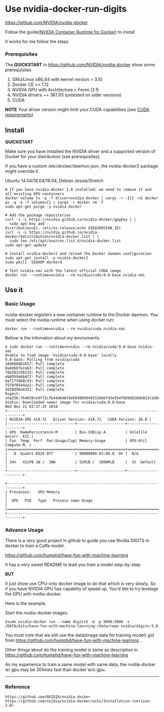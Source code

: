 # Use nvidia-docker-run-digits #

https://github.com/NVIDIA/nvidia-docker 

Follow the guide([NVIDIA Container Runtime for Docker](https://github.com/NVIDIA/nvidia-docker )) to install 

It works for me follow the steps


### Prerequisites ###

The **QUICKSTART** in https://github.com/NVIDIA/nvidia-docker show some prerequisites

1. GNU/Linux x86_64 with kernel version > 3.10
1. Docker CE >= 1.12
1. NVIDIA GPU with Architecture > Fermi (2.1)
1. NVIDIA drivers ~= 361.93 (untested on older versions)
1. CUDA 

**NOTE** Your driver version might limit your CUDA capabilities (see [CUDA requirements](https://github.com/NVIDIA/nvidia-docker/wiki/CUDA#requirements))


## Install ##

**QUICKSTART**

Make sure you have installed the NVIDIA driver and a supported version of Docker for your distribution (see prerequisites).

If you have a custom /etc/docker/daemon.json, the nvidia-docker2 package might override it.

Ubuntu 14.04/16.04/18.04, Debian Jessie/Stretch

    # If you have nvidia-docker 1.0 installed: we need to remove it and all existing GPU containers
    docker volume ls -q -f driver=nvidia-docker | xargs -r -I{} -n1 docker ps -q -a -f volume={} | xargs -r docker rm -f
    sudo apt-get purge -y nvidia-docker
    
    # Add the package repositories
    curl -s -L https://nvidia.github.io/nvidia-docker/gpgkey | \
      sudo apt-key add -
    distribution=$(. /etc/os-release;echo $ID$VERSION_ID)
    curl -s -L https://nvidia.github.io/nvidia-docker/$distribution/nvidia-docker.list | \
      sudo tee /etc/apt/sources.list.d/nvidia-docker.list
    sudo apt-get update
    
    # Install nvidia-docker2 and reload the Docker daemon configuration
    sudo apt-get install -y nvidia-docker2
    sudo pkill -SIGHUP dockerd
    
    # Test nvidia-smi with the latest official CUDA image
    docker run --runtime=nvidia --rm nvidia/cuda:9.0-base nvidia-smi



## Use it ##

### Basic Usage ###

nvidia-docker registers a new container runtime to the Docker daemon.
 You must select the nvidia runtime when using docker run:

    docker run --runtime=nvidia --rm nvidia/cuda nvidia-smi

Bellow is the infomation about my enviroments.

    $ sudo docker run --runtime=nvidia --rm nvidia/cuda:9.0-base nvidia-smi
    Unable to find image 'nvidia/cuda:9.0-base' locally
    9.0-base: Pulling from nvidia/cuda
    18d680d61657: Pull complete
    0addb6fece63: Pull complete
    78e58219b215: Pull complete
    eb6959a66df2: Pull complete
    6ef1ff668c93: Pull complete
    f5f8f0544aa2: Pull complete
    3d28d96eb352: Pull complete
    Digest: sha256:764039ce9ff2cfb44d646fde6930099493334bb743e5b4f089d820de023c5d9a
    Status: Downloaded newer image for nvidia/cuda:9.0-base
    Wed Nov 21 03:37:25 2018
    +-----------------------------------------------------------------------------+
    | NVIDIA-SMI 410.72   Driver Version: 410.72   CUDA Version: 10.0 |
    |-------------------------------+----------------------+----------------------+
    | GPU  NamePersistence-M        | Bus-IdDisp.A         | Volatile Uncorr. ECC |
    | Fan  Temp  Perf  Pwr:Usage/Cap| Memory-Usage         | GPU-Util  Compute M. |
    |===============================+======================+======================|
    |   0  Quadro K620 Off          | 00000000:03:00.0  On |  N/A                 |
    | 34%   41CP8 1W /  30W         | 52MiB /  2000MiB     |  1%  Default         |
    +-------------------------------+----------------------+----------------------+
    
    +-----------------------------------------------------------------------------+
    | Processes:   GPU Memory                                                     |
    |  GPU   PID   Type   Process name Usage                                      |
    |=============================================================================|
    +-----------------------------------------------------------------------------+


### Advance Usage ###

There is a very good project in github to guide you use Nvidia DIGITS in docker to train a Caffe model.

https://github.com/humphd/have-fun-with-machine-learning 

It has a very sweet README to lead you train a model step-by-step. 

**BUT**

It just show use CPU-only docker image to do that which is very slowly. So if you have NVIDIA GPU has capablity of speed up. You'd like to try levelage the GPU with nvidia-docker. 

Here is the example.

Start the nvidia-docker images.

    $sudo nvidia-docker run --name digits5 -d -p 9090:5000 -v /DATA/Gits/have-fun-with-machine-learning:/data/repo nvidia/digits:5.0

You must note that we still use the data(image data for training model) got from https://github.com/humphd/have-fun-with-machine-learning . 

Other things about do the training model is same as description in https://github.com/humphd/have-fun-with-machine-learning 

As my experience to train a same model with same data, the nvidia-docker w/ gpu may be 30times fast than docker w/o gpu. 


----------

### Reference ###

    https://github.com/NVIDIA/nvidia-docker  
    https://github.com/nvidia/nvidia-docker/wiki/Installation-(version-2.0)